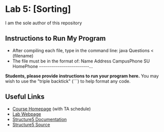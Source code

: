 # Lab 5: [Sorting]
I am the sole author of this repository

## Instructions to Run My Program
 * After compiling each file, type in the command line: java Questions < (filename)
 * The file must be in the format of:
   Name
   Address
   CampusPhone SU HomePhone
   -------------------------...


**Students, please provide instructions to run your program here.** You may wish to use the "triple backtick" (\`\`\`) to help format any code.

## Useful Links
 * [Course Homepage](https://www.cs.williams.edu/~cs136/) (with TA schedule)
 * [Lab Webpage](https://williams-cs.github.io/cs136s22-www/assets/labs/lab5/sorting.html)
 * [Structure5 Documentation](http://www.cs.williams.edu/~bailey/JavaStructures/doc/structure5/index.html)
 * [Structure5 Source](http://www.cs.williams.edu/~bailey/JavaStructures/Software_files/structure-source.tgz)
